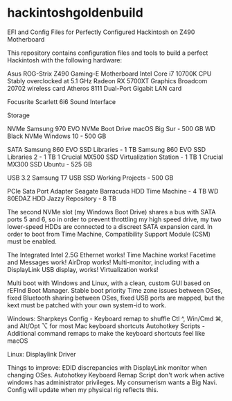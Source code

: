 # hackintoshgoldenbuild
EFI and Config Files for Perfectly Configured Hackintosh on Z490 Motherboard

This repository contains configuration files and tools to build a perfect Hackintosh with the following hardware:

Asus ROG-Strix Z490 Gaming-E Motherboard
Intel Core i7 10700K CPU
 Stably overclocked at 5.1 GHz
Radeon RX 5700XT Graphics
Broadcom 20702 wireless card
Atheros 8111 Dual-Port Gigabit LAN card

Focusrite Scarlett 6i6 Sound Interface

Storage

NVMe
  Samsung 970 EVO NVMe Boot Drive
    macOS Big Sur - 500 GB
  WD Black NVMe
    Windows 10 - 500 GB

SATA
  Samsung 860 EVO SSD
    Libraries - 1 TB
  Samsung 860 EVO SSD
    Libraries 2 - 1 TB
  1 Crucial MX500 SSD
    Virtualization Station - 1 TB
  1 Crucial MX300 SSD
    Ubuntu - 525 GB

USB 3.2
  Samsung T7 USB SSD
    Working Projects - 500 GB

PCIe Sata Port Adapter
  Seagate Barracuda HDD 
    Time Machine - 4 TB
  WD 80EDAZ HDD
    Jazzy Repository - 8 TB
    
The second NVMe slot (my Windows Boot Drive) shares a bus with SATA ports 5 and 6, so in order to prevent throttling my high speed drive,
my two lower-speed HDDs are connected to a discreet SATA expansion card.  In order to boot from Time Machine, Compatibility Support Module (CSM)
must be enabled.

The Integrated Intel 2.5G Ethernet works!
Time Machine works!
Facetime and Messages work!
AirDrop works!
Multi-monitor, including with a DisplayLink USB display, works!
Virtualization works!

Multi boot with Windows and Linux, with a clean, custom GUI based on rEFInd Boot Manager.
Stable boot priority
Time zone issues between OSes, fixed
Bluetooth sharing between OSes, fixed
USB ports are mapped, but the kext must be patched with your own system-id to work.

Windows:
Sharpkeys Config - Keyboard remap to shuffle Ctl ^, Win/Cmd ⌘, and Alt/Opt ⌥ for most Mac keyboard shortcuts
Autohotkey Scripts - Additional command remaps to make the keyboard shortcuts feel like macOS

Linux:
Displaylink Driver

Things to improve:
EDID discrepancies with DisplayLink monitor when changing OSes.
Autohotkey Keyboard Remap Script don't work when active windows has administrator privileges.
My consumerism wants a Big Navi.  Config will update when my physical rig reflects this.
